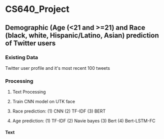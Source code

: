 # CS640_Project
## Demographic (Age (<21 and >=21) and Race (black, white, Hispanic/Latino, Asian) prediction of Twitter users
### Existing Data
Twitter user profile and it's most recent 100 tweets
### Processing
1. Text Processing
2. Train CNN model on UTK face
3. Race prediction:
(1) CNN
(2) TF-IDF
(3) BERT
    
4. Age prediction:
(1) TF-IDF
(2) Navie bayes
(3) Bert
(4) Bert-LSTM-FC
#### Text
